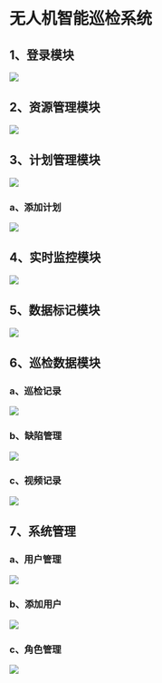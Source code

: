 # 无人机智能巡检系统
## 1、登录模块
<img src="./images/login.jpg">

## 2、资源管理模块
<img src="./images/lineList.jpg">

## 3、计划管理模块
<img src="./images/planList.jpg">

### a、添加计划
<img src="./images/addPlan.jpg">

## 4、实时监控模块
<img src="./images/monitor.jpg">

## 5、数据标记模块
<img src="./images/mark.jpg">

## 6、巡检数据模块
### a、巡检记录
<img src="./images/inspectData.jpg">

### b、缺陷管理
<img src="./images/errorManage.jpg">

### c、视频记录
<img src="./images/videoRecord.jpg">

## 7、系统管理
### a、用户管理
<img src="./images/userManage.jpg">

### b、添加用户
<img src="./images/userManage.jpg">

### c、角色管理
<img src="./images/roleManage.jpg">
